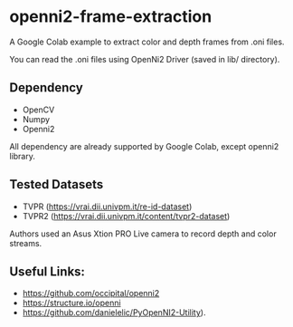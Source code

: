 # openni2-frame-extraction

A Google Colab example to extract color and depth frames from .oni files.

You can read the .oni files using OpenNi2 Driver (saved in lib/ directory).

## Dependency
- OpenCV
- Numpy
- Openni2

All dependency are already supported by Google Colab, except openni2 library.

## Tested Datasets
- TVPR (https://vrai.dii.univpm.it/re-id-dataset)
- TVPR2 (https://vrai.dii.univpm.it/content/tvpr2-dataset)

Authors used an Asus Xtion PRO Live camera to record depth and color streams.

## Useful Links:
- https://github.com/occipital/openni2
- https://structure.io/openni 
- https://github.com/danielelic/PyOpenNI2-Utility).
